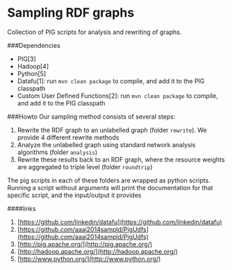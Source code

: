 Sampling RDF graphs
===========

Collection of PIG scripts for analysis and rewriting of graphs.

###Dependencies

* PIG[3]
* Hadoop[4]
* Python[5]
* Datafu[1]: run `mvn clean package` to compile, and add it to the PIG classpath
* Custom User Defined Functions[2]: run `mvn clean package` to compile, and add it to the PIG classpath

###Howto
Our sampling method consists of several steps:

1. Rewrite the RDF graph to an unlabelled graph (folder `rewrite`). We provide 4 different rewrite methods
2. Analyze the unlabelled graph using standard network analysis algorithms (folder `analysis`)
3. Rewrite these results back to an RDF graph, where the resource weights are aggregated to triple level (folder `roundtrip`)

The pig scripts in each of these folders are wrapped as python scripts. Running a script without arguments will print the documentation for that specific script, and the input/output it provides



####links
1. [https://github.com/linkedin/datafu](https://github.com/linkedin/datafu)
2. [https://github.com/aaai2014sampld/PigUdfs](https://github.com/aaai2014sampld/PigUdfs)
3. [http://pig.apache.org/](http://pig.apache.org/)
4. [http://hadoop.apache.org/](http://hadoop.apache.org/)
5. [http://www.python.org/](http://www.python.org/)
